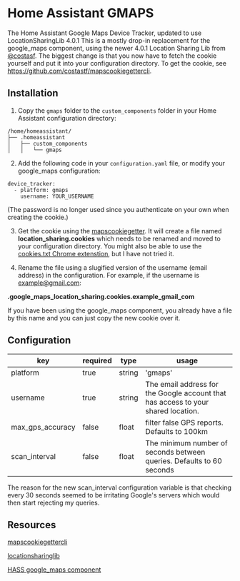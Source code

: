 # Home Assistant GMAPS
The Home Assistant Google Maps Device Tracker, updated to use LocationSharingLib 4.0.1
This is a mostly drop-in replacement for the google_maps component, using the newer 4.0.1 Location Sharing Lib from [@costasf](https://github.com/costastf).
The biggest change is that you now have to fetch the cookie yourself and put it into your configuration directory.  To get the cookie, see https://github.com/costastf/mapscookiegettercli.

## Installation
1. Copy the `gmaps` folder to the `custom_components` folder in your Home Assistant configuration directory:
```
/home/homeassistant/
├── .homeassistant
│   ├── custom_components
│   │   └── gmaps

```
2. Add the following code in your `configuration.yaml` file, or modify your google_maps configuration:
```
device_tracker:
  - platform: gmaps
    username: YOUR_USERNAME
```
(The password is no longer used since you authenticate on your own when creating the cookie.)

3. Get the cookie using the [mapscookiegetter](https://github.com/costastf/mapscookiegettercli).  It will create a file named **location_sharing.cookies** which needs to be renamed and moved to your configuration directory. You might also be able to use the [cookies.txt Chrome extenstion](https://chrome.google.com/webstore/detail/cookiestxt/njabckikapfpffapmjgojcnbfjonfjfg), but I have not tried it. 

4. Rename the file using a slugified version of the username (email address) in the configuration. For example, if the username is example@gmail.com:

**.google_maps_location_sharing.cookies.example_gmail_com**

If you have been using the google_maps component, you already have a file by this name and you can just copy the new cookie over it.


## Configuration
| key              | required | type    | usage
|------------------|----------|---------|-----------------------------------------------------------------------------------|
| platform         | true     | string  | 'gmaps'                                                                           |
| username         | true     | string  | The email address for the Google account that has access to your shared location. |
| max_gps_accuracy | false    | float   | filter false GPS reports. Defaults to 100km                                       |
| scan_interval    | false    | float   | The minimum number of seconds between queries. Defaults to 60 seconds             |

The reason for the new scan_interval configuration variable is that checking every 30 seconds seemed to be irritating Google's servers which would then start rejecting my queries.
## Resources
[mapscookiegettercli](https://github.com/costastf/mapscookiegettercli)

[locationsharinglib](https://github.com/costastf/locationsharinglib)

[HASS google_maps component](https://www.home-assistant.io/components/google_maps/)
